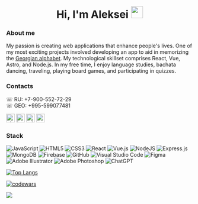 <h1 align="center">Hi, I'm Aleksei</a> 
<img src="https://github.com/blackcater/blackcater/raw/main/images/Hi.gif" height="32"/>
</h1>

### About me
My passion is creating web applications that enhance people's lives. One of my most exciting projects involved developing an app to aid in memorizing the [Georgian alphabet](https://sibusky.github.io/georgian-alphabet/). My technological skillset comprises React, Vue, Astro, and Node.js. In my free time, I enjoy language studies, bachata dancing, traveling, playing board games, and participating in quizzes.

### Contacts
☏ RU: +7-900-552-72-29   
☏ GEO: +995-599077481   
   
<a href="https://vk.com/sibusky" target="_blank"><img src="https://simpleicons.org/icons/vk.svg" alt="vk logo" height="23"></a> 
<a href="https://www.instagram.com/sibusky" target="_blank"><img src="https://simpleicons.org/icons/instagram.svg" alt="instagram logo" height="23"></a> 
<a href="https://t.me/sibusky" target="_blank"><img src="https://simpleicons.org/icons/telegram.svg" alt="telegram logo" height="23"></a> 
<a href="mailto:5325388@gmail.com" target="_blank"><img src="https://simpleicons.org/icons/gmail.svg" alt="gmail logo" height="23"></a> 

### Stack

![JavaScript](https://img.shields.io/badge/javascript-%23323330.svg?style=for-the-badge&logo=javascript&logoColor=%23F7DF1E)
![HTML5](https://img.shields.io/badge/html5-%23E34F26.svg?style=for-the-badge&logo=html5&logoColor=white)
![CSS3](https://img.shields.io/badge/css3-%231572B6.svg?style=for-the-badge&logo=css3&logoColor=white)
![React](https://img.shields.io/badge/react-%2320232a.svg?style=for-the-badge&logo=react&logoColor=%2361DAFB)
![Vue.js](https://img.shields.io/badge/vuejs-%2335495e.svg?style=for-the-badge&logo=vuedotjs&logoColor=%234FC08D)
![NodeJS](https://img.shields.io/badge/node.js-6DA55F?style=for-the-badge&logo=node.js&logoColor=white)
![Express.js](https://img.shields.io/badge/express.js-%23404d59.svg?style=for-the-badge&logo=express&logoColor=%2361DAFB)
![MongoDB](https://img.shields.io/badge/MongoDB-%234ea94b.svg?style=for-the-badge&logo=mongodb&logoColor=white)
![Firebase](https://img.shields.io/badge/Firebase-039BE5?style=for-the-badge&logo=Firebase&logoColor=white)
![GitHub](https://img.shields.io/badge/github-%23121011.svg?style=for-the-badge&logo=github&logoColor=white)
![Visual Studio Code](https://img.shields.io/badge/Visual%20Studio%20Code-0078d7.svg?style=for-the-badge&logo=visual-studio-code&logoColor=white)
![Figma](https://img.shields.io/badge/figma-%23F24E1E.svg?style=for-the-badge&logo=figma&logoColor=white)
![Adobe Illustrator](https://img.shields.io/badge/adobe%20illustrator-%23FF9A00.svg?style=for-the-badge&logo=adobe%20illustrator&logoColor=white)
![Adobe Photoshop](https://img.shields.io/badge/adobe%20photoshop-%2331A8FF.svg?style=for-the-badge&logo=adobe%20photoshop&logoColor=white)
![ChatGPT](https://img.shields.io/badge/chatGPT-74aa9c?style=for-the-badge&logo=openai&logoColor=white)

[![Top Langs](https://github-readme-stats.vercel.app/api/top-langs/?username=Sibusky)](https://github.com/anuraghazra/github-readme-stats)

[![codewars](https://www.codewars.com/users/Sibusky/badges/small)](https://www.codewars.com/users/Sibusky)   

![](https://komarev.com/ghpvc/?username=Sibusky)
